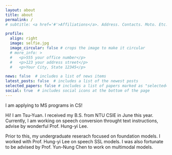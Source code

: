 ```yaml
---
layout: about
title: about
permalink: /
# subtitle: <a href='#'>Affiliations</a>. Address. Contacts. Moto. Etc.

profile:
  align: right
  image: selfie.jpg
  image_circular: false # crops the image to make it circular
  # more_info: >
  #   <p>555 your office number</p>
  #   <p>123 your address street</p>
  #   <p>Your City, State 12345</p>

news: false  # includes a list of news items
latest_posts: false  # includes a list of the newest posts
selected_papers: false # includes a list of papers marked as "selected={true}"
social: true  # includes social icons at the bottom of the page
---
```

I am applying to MS programs in CS!

Hi! I am Tsu-Yuan. I received my B.S. from NTU CSIE in June this year. Currently, I am working on speech conversion throught text instructions, advise by wonderful Prof. Hung-yi Lee.

Prior to this, my undergraduate reserach focused on foundation models. I worked with Prof. Hung-yi Lee on speech SSL models. I was also fortunate to be advised by Prof. Yun-Nung Chen to work on multimodal models.